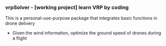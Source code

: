 ### vrpSolver - [working project] learn VRP by coding

This is a personal-use-purpose package that integrates basic functions in drone delivery

- Given the wind information, optimize the ground speed of drones during a flight
